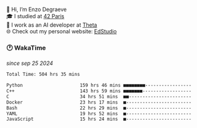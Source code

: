👋 Hi, I’m Enzo Degraeve <br>
🎓 I studied at [42 Paris](https://42.fr/)<br>
💼 I work as an AI developer at [Theta](https://theta.mc/)<br>
🌐 Check out my personal website: [EdStudio](https://edstudio.fr/)

### 🕐 WakaTime
*since sep 25 2024*

<!--START_SECTION:waka-->

```txt
Total Time: 504 hrs 35 mins

Python                     159 hrs 46 mins ■■■■■■■■-----------------   30.60 %
C++                        143 hrs 59 mins ■■■■■■■------------------   27.58 %
C                          34 hrs 51 mins  ■■-----------------------   06.68 %
Docker                     23 hrs 17 mins  ■------------------------   04.46 %
Bash                       22 hrs 29 mins  ■------------------------   04.31 %
YAML                       19 hrs 52 mins  ■------------------------   03.81 %
JavaScript                 15 hrs 24 mins  ■------------------------   02.95 %
```

<!--END_SECTION:waka-->
